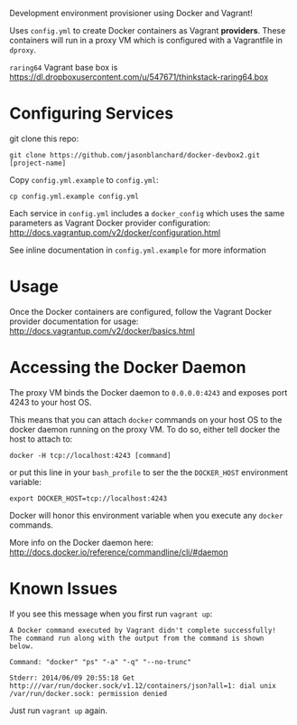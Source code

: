 Development environment provisioner using Docker and Vagrant!

Uses `config.yml` to create Docker containers as Vagrant **providers**. These containers will run in a proxy VM which is configured with a Vagrantfile in `dproxy`.

`raring64` Vagrant base box is https://dl.dropboxusercontent.com/u/547671/thinkstack-raring64.box

Configuring Services
================
git clone this repo:

`git clone https://github.com/jasonblanchard/docker-devbox2.git [project-name]`

Copy `config.yml.example` to `config.yml`:

`cp config.yml.example config.yml`

Each service in `config.yml` includes a `docker_config` which uses the same parameters as Vagrant Docker provider configuration: http://docs.vagrantup.com/v2/docker/configuration.html

See inline documentation in `config.yml.example` for more information

Usage
=====
Once the Docker containers are configured, follow the Vagrant Docker provider documentation for usage: http://docs.vagrantup.com/v2/docker/basics.html

Accessing the Docker Daemon
===========================
The proxy VM binds the Docker daemon to `0.0.0.0:4243` and exposes port 4243 to your host OS.

This means that you can attach `docker` commands on your host OS to the docker daemon running on the proxy VM. To do so, either tell docker the host to attach to:

`docker -H tcp://localhost:4243 [command]`

or put this line in your `bash_profile` to ser the the `DOCKER_HOST` environment variable:

`export DOCKER_HOST=tcp://localhost:4243`

Docker will honor this environment variable when you execute any `docker` commands.

More info on the Docker daemon here: http://docs.docker.io/reference/commandline/cli/#daemon

Known Issues
============
If you see this message when you first run `vagrant up`:

```
A Docker command executed by Vagrant didn't complete successfully!
The command run along with the output from the command is shown
below.

Command: "docker" "ps" "-a" "-q" "--no-trunc"

Stderr: 2014/06/09 20:55:18 Get http:///var/run/docker.sock/v1.12/containers/json?all=1: dial unix /var/run/docker.sock: permission denied
```

Just run `vagrant up` again.
